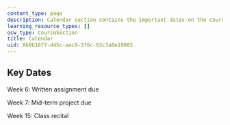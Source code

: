 ```yaml
---
content_type: page
description: Calendar section contains the important dates on the course schedule.
learning_resource_types: []
ocw_type: CourseSection
title: Calendar
uid: 8b8b18f7-d45c-aac9-3f6c-63c3a0e19083
---
```


Key Dates
---------

Week 6: Written assignment due

Week 7: Mid-term project due

Week 15: Class recital